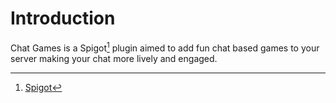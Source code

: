 # Introduction
Chat Games is a Spigot[^1] plugin aimed to add fun chat based games to your server making your chat more lively and engaged.

[^1]: [Spigot](https://www.spigotmc.org/wiki/about-spigot/)
